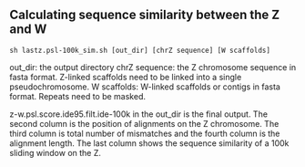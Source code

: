 ## Calculating sequence similarity between the Z and W

```
sh lastz.psl-100k_sim.sh [out_dir] [chrZ sequence] [W scaffolds]
```
out_dir: the output directory
chrZ sequence: the Z chromosome sequence in fasta format. Z-linked scaffolds need to be linked into a single pseudochromosome.
W scaffolds: W-linked scaffolds or contigs in fasta format. Repeats need to be masked.

z-w.psl.score.ide95.filt.ide-100k in the out_dir is the final output. The second column is the position of alignments on the Z chromosome. The third column is total number of mismatches and the fourth column is the alignment length. The last column shows the sequence similarity of a 100k sliding window on the Z. 
